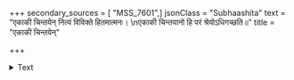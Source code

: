 +++
secondary_sources = [ "MSS_7601",]
jsonClass = "Subhaashita"
text = "एकाकी चिन्तयेन् नित्यं विविक्ते हितमात्मनः।  \nएकाकी चिन्तयानो हि परं श्रेयोऽधिगच्छति॥"
title = "एकाकी चिन्तयेन्"

+++

<details><summary>Text</summary>

एकाकी चिन्तयेन् नित्यं विविक्ते हितमात्मनः।  
एकाकी चिन्तयानो हि परं श्रेयोऽधिगच्छति॥
</details>
